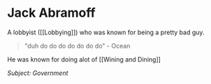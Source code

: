 # Jack Abramoff
A lobbyist ([[Lobbying]]) who was known for being a pretty bad guy. 

> "duh do do  do do do do do" - Ocean

He was known for doing alot of [[Wining and Dining]]

*Subject: Government*